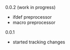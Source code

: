 0.0.2 (work in progress)

* ifdef preprocessor
* macro preprocessor

0.0.1

* started tracking changes